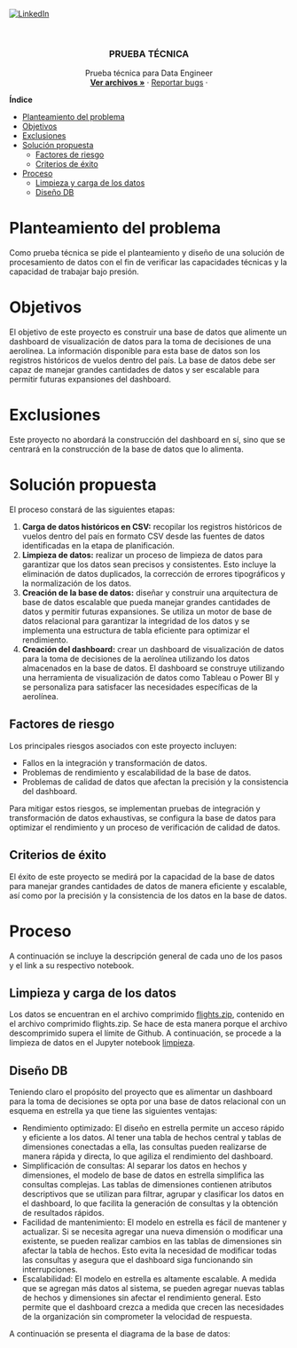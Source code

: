 
[![LinkedIn][linkedin-shield]][linkedin-url]


<!-- PROJECT LOGO -->
<br />
<div align="center">
<h3 align="center">PRUEBA TÉCNICA</h3>

  <p align="center">
    Prueba técnica para Data Engineer
    <br />
    <a href="https://github.com/ajaramillor/PruebaTecnica"><strong>Ver archivos »</strong></a>
    ·
    <a href="https://github.com/ajaramillor/PruebaTecnica/issues">Reportar bugs</a>
    ·
  </p>
</div>

**Índice**
- [Planteamiento del problema](#planteamiento-del-problema)
- [Objetivos](#objetivos)
- [Exclusiones](#exclusiones)
- [Solución propuesta](#solución-propuesta)
  - [Factores de riesgo](#factores-de-riesgo)
  - [Criterios de éxito](#criterios-de-éxito)
- [Proceso](#proceso)
  - [Limpieza y carga de los datos](#limpieza-y-carga-de-los-datos)
  - [Diseño DB](#diseño-db)


# Planteamiento del problema

Como prueba técnica se pide el planteamiento y diseño de una solución de procesamiento de datos con el fin de verificar las capacidades técnicas y la capacidad de trabajar bajo presión.

# Objetivos

El objetivo de este proyecto es construir una base de datos que alimente un dashboard de visualización de datos para la toma de decisiones de una aerolínea. La información disponible para esta base de datos son los registros históricos de vuelos dentro del país. La base de datos debe ser capaz de manejar grandes cantidades de datos y ser escalable para permitir futuras expansiones del dashboard.

# Exclusiones

Este proyecto no abordará la construcción del dashboard en sí, sino que se centrará en la construcción de la base de datos que lo alimenta.

# Solución propuesta

El proceso constará de las siguientes etapas:

1. **Carga de datos históricos en CSV:** recopilar los registros históricos de vuelos dentro del país en formato CSV desde las fuentes de datos identificadas en la etapa de planificación.
2. **Limpieza de datos:** realizar un proceso de limpieza de datos para garantizar que los datos sean precisos y consistentes. Esto incluye la eliminación de datos duplicados, la corrección de errores tipográficos y la normalización de los datos.
3. **Creación de la base de datos:** diseñar y construir una arquitectura de base de datos escalable que pueda manejar grandes cantidades de datos y permitir futuras expansiones. Se utiliza un motor de base de datos relacional para garantizar la integridad de los datos y se implementa una estructura de tabla eficiente para optimizar el rendimiento.
4. **Creación del dashboard:** crear un dashboard de visualización de datos para la toma de decisiones de la aerolínea utilizando los datos almacenados en la base de datos. El dashboard se construye utilizando una herramienta de visualización de datos como Tableau o Power BI y se personaliza para satisfacer las necesidades específicas de la aerolínea.

## Factores de riesgo

Los principales riesgos asociados con este proyecto incluyen:

- Fallos en la integración y transformación de datos.
- Problemas de rendimiento y escalabilidad de la base de datos.
- Problemas de calidad de datos que afectan la precisión y la consistencia del dashboard.

Para mitigar estos riesgos, se implementan pruebas de integración y transformación de datos exhaustivas, se configura la base de datos para optimizar el rendimiento y un proceso de verificación de calidad de datos.

## Criterios de éxito

El éxito de este proyecto se medirá por la capacidad de la base de datos para manejar grandes cantidades de datos de manera eficiente y escalable, así como por la precisión y la consistencia de los datos en la base de datos.

# Proceso

A continuación se incluye la descripción general de cada uno de los pasos y el link a su respectivo notebook.

## Limpieza y carga de los datos

Los datos se encuentran en el archivo comprimido [flights.zip](datasets), contenido en el archivo comprimido flights.zip. Se hace de esta manera porque el archivo descomprimido supera el límite de Github. A continuación, se procede a la limpieza de datos en el Jupyter notebook [limpieza](limpieza.ipynb).

## Diseño DB

Teniendo claro el propósito del proyecto que es alimentar un dashboard para la toma de decisiones se opta por una base de datos relacional con un esquema en estrella ya que tiene las siguientes ventajas:

- Rendimiento optimizado: El diseño en estrella permite un acceso rápido y eficiente a los datos. Al tener una tabla de hechos central y tablas de dimensiones conectadas a ella, las consultas pueden realizarse de manera rápida y directa, lo que agiliza el rendimiento del dashboard.
- Simplificación de consultas: Al separar los datos en hechos y dimensiones, el modelo de base de datos en estrella simplifica las consultas complejas. Las tablas de dimensiones contienen atributos descriptivos que se utilizan para filtrar, agrupar y clasificar los datos en el dashboard, lo que facilita la generación de consultas y la obtención de resultados rápidos.
- Facilidad de mantenimiento: El modelo en estrella es fácil de mantener y actualizar. Si se necesita agregar una nueva dimensión o modificar una existente, se pueden realizar cambios en las tablas de dimensiones sin afectar la tabla de hechos. Esto evita la necesidad de modificar todas las consultas y asegura que el dashboard siga funcionando sin interrupciones.
- Escalabilidad: El modelo en estrella es altamente escalable. A medida que se agregan más datos al sistema, se pueden agregar nuevas tablas de hechos y dimensiones sin afectar el rendimiento general. Esto permite que el dashboard crezca a medida que crecen las necesidades de la organización sin comprometer la velocidad de respuesta.

A continuación se presenta el diagrama de la base de datos: 

<!-- MARKDOWN LINKS & IMAGES -->
<!-- https://www.markdownguide.org/basic-syntax/#reference-style-links -->
[contributors-shield]: https://img.shields.io/github/contributors/github_username/repo_name.svg?style=for-the-badge
[contributors-url]: https://github.com/ajaramillor/PruebaTecnica/graphs/contributors
[forks-shield]: https://img.shields.io/github/forks/github_username/repo_name.svg?style=for-the-badge
[forks-url]: https://github.com/ajaramillor/PruebaTecnica/network/members
[stars-shield]: https://img.shields.io/github/stars/github_username/repo_name.svg?style=for-the-badge
[stars-url]: https://github.com/ajaramillor/PruebaTecnica/stargazers
[issues-shield]: https://img.shields.io/github/issues/github_username/repo_name.svg?style=for-the-badge
[issues-url]: https://github.com/ajaramillor/PruebaTecnica/issues
[license-shield]: https://img.shields.io/github/license/github_username/repo_name.svg?style=for-the-badge
[license-url]: https://github.com/ajaramillor/PruebaTecnica/blob/master/LICENSE.txt
[linkedin-shield]: https://img.shields.io/badge/-LinkedIn-black.svg?style=for-the-badge&logo=linkedin&colorB=555
[linkedin-url]: https://www.linkedin.com/in/alejandro-jaramillo-rivas/
[product-screenshot]: images/screenshot.png
[Next.js]: https://img.shields.io/badge/next.js-000000?style=for-the-badge&logo=nextdotjs&logoColor=white
[Next-url]: https://nextjs.org/
[React.js]: https://img.shields.io/badge/React-20232A?style=for-the-badge&logo=react&logoColor=61DAFB
[React-url]: https://reactjs.org/
[Vue.js]: https://img.shields.io/badge/Vue.js-35495E?style=for-the-badge&logo=vuedotjs&logoColor=4FC08D
[Vue-url]: https://vuejs.org/
[Angular.io]: https://img.shields.io/badge/Angular-DD0031?style=for-the-badge&logo=angular&logoColor=white
[Angular-url]: https://angular.io/
[Svelte.dev]: https://img.shields.io/badge/Svelte-4A4A55?style=for-the-badge&logo=svelte&logoColor=FF3E00
[Svelte-url]: https://svelte.dev/
[Laravel.com]: https://img.shields.io/badge/Laravel-FF2D20?style=for-the-badge&logo=laravel&logoColor=white
[Laravel-url]: https://laravel.com
[Bootstrap.com]: https://img.shields.io/badge/Bootstrap-563D7C?style=for-the-badge&logo=bootstrap&logoColor=white
[Bootstrap-url]: https://getbootstrap.com
[JQuery.com]: https://img.shields.io/badge/jQuery-0769AD?style=for-the-badge&logo=jquery&logoColor=white
[JQuery-url]: https://jquery.com 
